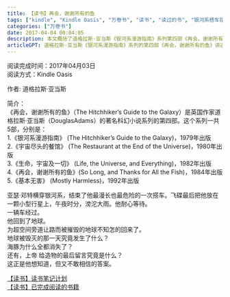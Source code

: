 ```yaml
---
title: 【读书】再会，谢谢所有的鱼
tags: ["kindle", "Kindle Oasis", "万卷书", "读书", "读过的书", "银河系搭车指南", "银河系漫游指南"]
categories: ["万卷书"]
date: 2017-04-04 00:04:05
description: 本文概括了道格拉斯·亚当斯《银河系漫游指南》系列第四部《再会，谢谢所有的鱼》的内容，聚焦主角亚瑟·邓特重返地球后探寻地球毁灭与重现、海豚消失及上帝留言等谜团的奇特经历。
articleGPT: 道格拉斯·亚当斯《银河系漫游指南》系列的第四部《再会，谢谢所有的鱼》讲述了亚瑟·邓特回归意外复原的地球，并探寻地球重建、海豚失踪及上帝终极留言等谜团的真相。
---
```


阅读完成时间：2017年04月03日  
阅读方式：Kindle Oasis  
  
作者: 道格拉斯·亚当斯

简介：  
《再会，谢谢所有的鱼》（The Hitchhiker’s Guide to the Galaxy）是英国作家道格拉斯·亚当斯（DouglasAdams）的著名科幻小说系列的第四部。这个系列一共5部，分别是：  
1.《银河系漫游指南》 (The Hitchhiker’s Guide to the Galaxy)，1979年出版  
2.《宇宙尽头的餐馆》 (The Restaurant at the End of the Universe)，1980年出版  
3.《生命，宇宙及一切》 (Life, the Universe, and Everything)，1982年出版  
4.《再会，谢谢所有的鱼》(So Long, and Thanks for All the Fish)，1984年出版  
5.《基本无害》 (Mostly Harmless)，1992年出版

亚瑟·邓特横穿银河系，结束了他最漫长也最危险的一次搭车。飞碟最后把他放在一颗小型行星上，午夜时分，滂沱大雨。他耐心等待。  
一辆车经过。  
他回到了地球。  
为超空间旁道让路而被摧毁的地球不知怎的回来了。  
地球被毁灭的那一天究竟发生了什么？  
海豚为什么全都消失了？  
还有，上帝 给造物的最后留言究竟是什么？  
这正是他想知道，但又不敢相信的答案。

[【读书】读书笔记计划](./2016-11-14-reading-plan)  
[【读书】已完成阅读的书籍](./2017-03-15-reading-done)
